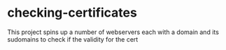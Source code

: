 # checking-certificates
This project spins up a number of webservers each with a domain and its sudomains to check if the  validity for the cert
